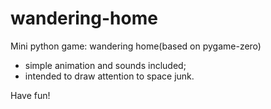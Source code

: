 # wandering-home
Mini python game: wandering home(based on pygame-zero)
- simple animation and sounds included;
- intended to draw attention to space junk.

Have fun!
